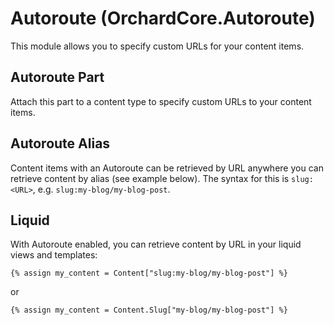 # Autoroute (OrchardCore.Autoroute)

This module allows you to specify custom URLs for your content items.

## Autoroute Part

Attach this part to a content type to specify custom URLs to your content items.

## Autoroute Alias

Content items with an Autoroute can be retrieved by URL anywhere you can retrieve content by alias (see example below). The syntax for this is `slug:<URL>`, e.g. `slug:my-blog/my-blog-post`.

## Liquid

With Autoroute enabled, you can retrieve content by URL in your liquid views and templates:

```
{% assign my_content = Content["slug:my-blog/my-blog-post"] %}
```

or

```
{% assign my_content = Content.Slug["my-blog/my-blog-post"] %}
```

